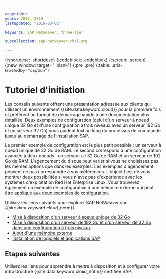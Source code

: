 ```yaml
---

copyright:
years: 2017, 2019
lastupdated: "2019-03-01"

keywords: SAP NetWeaver, three-tier

subcollection: sap-netweaver-rhel-qrg

---
```


{:shortdesc: .shortdesc}
{:codeblock: .codeblock}
{:screen: .screen}
{:new_window: target="_blank"}
{:pre: .pre}
{:table: .aria-labeledby="caption"}

# Tutoriel d'initiation

Les conseils suivants offrent une présentation adressée aux clients qui utilisent un environnement {{site.data.keyword.cloud}} pour la première fois et préfèrent un format de démarrage rapide à une documentation plus détaillée. Deux exemples de configuration (celui d'un serveur à noeud unique 32 Go et d'une configuration à trois niveaux avec un serveur 192 Go et un serveur 32 Go) vous guident tout au long du processus de commande jusqu'au démarrage de l'installation SAP.

Le premier exemple de configuration est le plus petit possible : un serveur à noeud unique de 32 Go de RAM. Le second correspond à une configuration avancée à deux noeuds : un serveur de 32 Go de RAM et un serveur de 192 Go de RAM. L'agencement du disque peut varier si vous ne choisissez pas les mêmes options que dans les exemples. Les exemples d'agencement peuvent ne pas correspondre à vos préférences. L'objectif est de vous montrer deux possibilités si vous n'avez pas d'expérience avec les systèmes d'exploitation Red Hat Enterprise Linux. Vous trouverez également un exemple de configuration d'une mémoire externe qui peut être appliqué aux deux exemples de configuration.

Utilisez les liens suivants pour explorer SAP NetWeaver sur {{site.data.keyword.cloud_notm}}.

  * [Mise à disposition d'un serveur à noeud unique de 32 Go](/docs/infrastructure/sap-netweaver-rhel-qrg?topic=sap-netweaver-rhel-qrg-provisioning-a-32-gb-single-node-server#install_32GB)
  * [Mise à disposition d'un serveur de 192 Go et d'un serveur de 32 Go dans une configuration à trois niveaux](/docs/infrastructure/sap-netweaver-rhel-qrg?topic=sap-netweaver-rhel-qrg-install-256GB#install-256GB)
  * [Ajout d'une mémoire externe](/docs/infrastructure/sap-netweaver-rhel-qrg?topic=sap-netweaver-rhel-qrg-storage#storage)
  * [Installation de logiciels et applications SAP](/docs/infrastructure/sap-netweaver-rhel-qrg?topic=sap-netweaver-rhel-qrg-install_landscape#install_landscape)

## Etapes suivantes

Utilisez les liens pour apprendre à mettre à disposition et à configurer votre infrastructure {{site.data.keyword.cloud_notm}} certifiée SAP.
